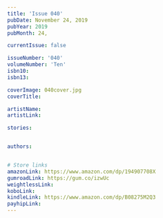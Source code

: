 ```yaml
---
title: 'Issue 040'
pubDate: November 24, 2019
pubYear: 2019
pubMonth: 24,

currentIssue: false

issueNumber: '040'
volumeNumber: 'Ten'
isbn10:
isbn13:

coverImage: 040cover.jpg
coverTitle:

artistName:
artistLink:

stories: 


authors: 


# Store links
amazonLink: https://www.amazon.com/dp/194907708X
gumroadLink: https://gum.co/izwUc
weightlessLink: 
koboLink:
kindleLink: https://www.amazon.com/dp/B08275M2Q3
payhipLink: 
---
```


        